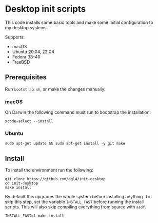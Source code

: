 # Desktop init scripts

This code installs some basic tools and make some initial configuration to my
desktop systems.

Supports:

- macOS
- Ubuntu 20.04, 22.04
- Fedora 38-40
- FreeBSD

## Prerequisites

Run `bootstrap.sh`, or make the changes manually:

### macOS

On Darwin the following command must run to bootstrap the installation:

```shell
xcode-select --install
```

### Ubuntu

```shell
sudo apt-get update && sudo apt-get install -y git make
```

## Install

To install the environment run the following:

```shell
git clone https://github.com/agl4/init-desktop
cd init-desktop
make install
```

By default this upgrades the whole system before installing anything. To skip
this step, set the variable `INSTALL_FAST` before running the install
scripts. This will also skip compiling everything from source with `asdf`.

```shell
INSTALL_FAST=1 make install
```
